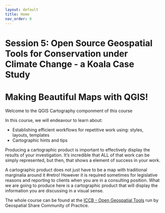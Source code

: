 ```yaml
---
layout: default
title: Home
nav_order: 0
---
```

# Session 5: Open Source Geospatial Tools for Conservation under Climate Change - a Koala Case Study
# Making Beautiful Maps with QGIS!

Welcome to the QGIS Cartography componment of this course

In this course, we will endeavour to learn about:
- Establishing efficient workflows for repetitive work using: styles, layouts, templates
- Cartographic hints and tips

Producing a cartographic product is important to effectively display the results of your investigation. It’s incredible that ALL of that work can be simply represented, but then, that shows a element of success in your work.

A cartographic product does not just have to be a map with traditional marginalia around it #retro! However it is required sometimes for legislative reasons and reporting to clients when you are in a consulting position. What we are going to produce here is a cartographic product that will display the information you are discussing in a visual sense.

The whole course can be found at the [ICCB - Open Geospatial Tools](https://geospatial-community.github.io/ICCB_geospatial_tools_conservation/) run by Geospatial Share Community of Practice.
